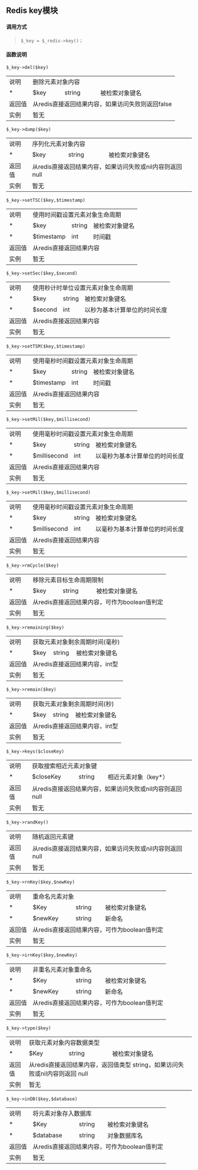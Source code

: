 ## Redis key模块

#### 调用方式
> `$_key = $_redis->key()；`

#### 函数说明

`$_key->del($key)`
<table>
     <tr>
         <td>说明</td>
         <td colspan="3">删除元素对象内容</td>
     </tr>
     <tr>
         <td>*</td>
         <td>$key</td>
         <td>string</td>
         <td>被检索对象键名</td>
     </tr>
     <tr>
         <td>返回值</td>
         <td colspan="3">从redis直接返回结果内容，如果访问失败则返回false</td>
     </tr>
     <tr>
         <td>实例</td>
         <td colspan="3">暂无</td>
     </tr>
  </table> 
  
`$_key->dump($key)`
<table>
     <tr>
         <td>说明</td>
         <td colspan="3">序列化元素对象内容</td>
     </tr>
     <tr>
         <td>*</td>
         <td>$key</td>
         <td>string</td>
         <td>被检索对象键名</td>
     </tr>
     <tr>
         <td>返回值</td>
         <td colspan="3">从redis直接返回结果内容，如果访问失败或nil内容则返回 null</td>
     </tr>
     <tr>
         <td>实例</td>
         <td colspan="3">暂无</td>
     </tr>
  </table> 
  
`$_key->setTSC($key,$timestamp)`
<table>
     <tr>
         <td>说明</td>
         <td colspan="3">使用时间戳设置元素对象生命周期</td>
     </tr>
     <tr>
         <td>*</td>
         <td>$key</td>
         <td>string</td>
         <td>被检索对象键名</td>
     </tr>
     <tr>
         <td>*</td>
         <td>$timestamp</td>
         <td>int</td>
         <td>时间戳</td>
     </tr>
     <tr>
         <td>返回值</td>
         <td colspan="3">从redis直接返回结果内容</td>
     </tr>
     <tr>
         <td>实例</td>
         <td colspan="3">暂无</td>
     </tr>
  </table> 
  
`$_key->setSec($key,$second)`
<table>
     <tr>
         <td>说明</td>
         <td colspan="3">使用秒计时单位设置元素对象生命周期</td>
     </tr>
     <tr>
         <td>*</td>
         <td>$key</td>
         <td>string</td>
         <td>被检索对象键名</td>
     </tr>
     <tr>
         <td>*</td>
         <td>$second</td>
         <td>int</td>
         <td>以秒为基本计算单位的时间长度</td>
     </tr>
     <tr>
         <td>返回值</td>
         <td colspan="3">从redis直接返回结果内容</td>
     </tr>
     <tr>
         <td>实例</td>
         <td colspan="3">暂无</td>
     </tr>
  </table> 
  
`$_key->setTSM($key,$timestamp)`
<table>
     <tr>
         <td>说明</td>
         <td colspan="3">使用毫秒时间戳设置元素对象生命周期</td>
     </tr>
     <tr>
         <td>*</td>
         <td>$key</td>
         <td>string</td>
         <td>被检索对象键名</td>
     </tr>
     <tr>
         <td>*</td>
         <td>$timestamp</td>
         <td>int</td>
         <td>时间戳</td>
     </tr>
     <tr>
         <td>返回值</td>
         <td colspan="3">从redis直接返回结果内容</td>
     </tr>
     <tr>
         <td>实例</td>
         <td colspan="3">暂无</td>
     </tr>
  </table> 
  
`$_key->setMil($key,$millisecond)`
<table>
     <tr>
         <td>说明</td>
         <td colspan="3">使用毫秒时间戳设置元素对象生命周期</td>
     </tr>
     <tr>
         <td>*</td>
         <td>$key</td>
         <td>string</td>
         <td>被检索对象键名</td>
     </tr>
     <tr>
         <td>*</td>
         <td>$millisecond</td>
         <td>int</td>
         <td>以毫秒为基本计算单位的时间长度</td>
     </tr>
     <tr>
         <td>返回值</td>
         <td colspan="3">从redis直接返回结果内容</td>
     </tr>
     <tr>
         <td>实例</td>
         <td colspan="3">暂无</td>
     </tr>
  </table> 
  
 `$_key->setMil($key,$millisecond)`
 <table>
      <tr>
          <td>说明</td>
          <td colspan="3">使用毫秒时间戳设置元素对象生命周期</td>
      </tr>
      <tr>
          <td>*</td>
          <td>$key</td>
          <td>string</td>
          <td>被检索对象键名</td>
      </tr>
      <tr>
          <td>*</td>
          <td>$millisecond</td>
          <td>int</td>
          <td>以毫秒为基本计算单位的时间长度</td>
      </tr>
      <tr>
          <td>返回值</td>
          <td colspan="3">从redis直接返回结果内容</td>
      </tr>
      <tr>
          <td>实例</td>
          <td colspan="3">暂无</td>
      </tr>
   </table> 
   
`$_key->rmCycle($key)`
<table>
     <tr>
         <td>说明</td>
         <td colspan="3">移除元素目标生命周期限制</td>
     </tr>
     <tr>
         <td>*</td>
         <td>$key</td>
         <td>string</td>
         <td>被检索对象键名</td>
     </tr>
     <tr>
         <td>返回值</td>
         <td colspan="3">从redis直接返回结果内容，可作为boolean值判定</td>
     </tr>
     <tr>
         <td>实例</td>
         <td colspan="3">暂无</td>
     </tr>
  </table> 
  
`$_key->remaining($key)`
<table>
     <tr>
         <td>说明</td>
         <td colspan="3">获取元素对象剩余周期时间(毫秒)</td>
     </tr>
     <tr>
         <td>*</td>
         <td>$key</td>
         <td>string</td>
         <td>被检索对象键名</td>
     </tr>
     <tr>
         <td>返回值</td>
         <td colspan="3">从redis直接返回结果内容，int型</td>
     </tr>
     <tr>
         <td>实例</td>
         <td colspan="3">暂无</td>
     </tr>
  </table> 
  
`$_key->remain($key)`
<table>
     <tr>
         <td>说明</td>
         <td colspan="3">获取元素对象剩余周期时间(秒)</td>
     </tr>
     <tr>
         <td>*</td>
         <td>$key</td>
         <td>string</td>
         <td>被检索对象键名</td>
     </tr>
     <tr>
         <td>返回值</td>
         <td colspan="3">从redis直接返回结果内容，int型</td>
     </tr>
     <tr>
         <td>实例</td>
         <td colspan="3">暂无</td>
     </tr>
  </table> 
  
`$_key->keys($closeKey)`
<table>
     <tr>
         <td>说明</td>
         <td colspan="3">获取搜索相近元素对象键</td>
     </tr>
     <tr>
         <td>*</td>
         <td>$closeKey</td>
         <td>string</td>
         <td>相近元素对象（key*）</td>
     </tr>
     <tr>
         <td>返回值</td>
         <td colspan="3">从redis直接返回结果内容，如果访问失败或nil内容则返回 null</td>
     </tr>
     <tr>
         <td>实例</td>
         <td colspan="3">暂无</td>
     </tr>
  </table> 
  
`$_key->randKey()`
<table>
     <tr>
         <td>说明</td>
         <td colspan="3">随机返回元素键</td>
     </tr>
     <tr>
         <td>返回值</td>
         <td colspan="3">从redis直接返回结果内容，如果访问失败或nil内容则返回 null</td>
     </tr>
     <tr>
         <td>实例</td>
         <td colspan="3">暂无</td>
     </tr>
  </table> 

`$_key->rnKey($key,$newKey)`
<table>
     <tr>
         <td>说明</td>
         <td colspan="3">重命名元素对象</td>
     </tr>
     <tr>
         <td>*</td>
         <td>$Key</td>
         <td>string</td>
         <td>被检索对象键名</td>
     </tr>
     <tr>
         <td>*</td>
         <td>$newKey</td>
         <td>string</td>
         <td>新命名</td>
     </tr>
     <tr>
         <td>返回值</td>
         <td colspan="3">从redis直接返回结果内容，可作为boolean值判定</td>
     </tr>
     <tr>
         <td>实例</td>
         <td colspan="3">暂无</td>
     </tr>
  </table>
  
`$_key->irnKey($key,$newKey)`
<table>
     <tr>
         <td>说明</td>
         <td colspan="3">非重名元素对象重命名</td>
     </tr>
     <tr>
         <td>*</td>
         <td>$Key</td>
         <td>string</td>
         <td>被检索对象键名</td>
     </tr>
     <tr>
         <td>*</td>
         <td>$newKey</td>
         <td>string</td>
         <td>新命名</td>
     </tr>
     <tr>
         <td>返回值</td>
         <td colspan="3">从redis直接返回结果内容，可作为boolean值判定</td>
     </tr>
     <tr>
         <td>实例</td>
         <td colspan="3">暂无</td>
     </tr>
  </table>

`$_key->type($key)`
<table>
     <tr>
         <td>说明</td>
         <td colspan="3">获取元素对象内容数据类型</td>
     </tr>
     <tr>
         <td>*</td>
         <td>$Key</td>
         <td>string</td>
         <td>被检索对象键名</td>
     </tr>
     <tr>
         <td>返回值</td>
         <td colspan="3">从redis直接返回结果内容，返回值类型 string，如果访问失败或nil内容则返回 null</td>
     </tr>
     <tr>
         <td>实例</td>
         <td colspan="3">暂无</td>
     </tr>
  </table>

`$_key->inDB($key,$database)`
<table>
     <tr>
         <td>说明</td>
         <td colspan="3">将元素对象存入数据库</td>
     </tr>
     <tr>
         <td>*</td>
         <td>$Key</td>
         <td>string</td>
         <td>被检索对象键名</td>
     </tr>
     <tr>
         <td>*</td>
         <td>$database</td>
         <td>string</td>
         <td>对象数据库名</td>
     </tr>
     <tr>
         <td>返回值</td>
         <td colspan="3">从redis直接返回结果内容，可作为boolean值判定</td>
     </tr>
     <tr>
         <td>实例</td>
         <td colspan="3">暂无</td>
     </tr>
  </table>
